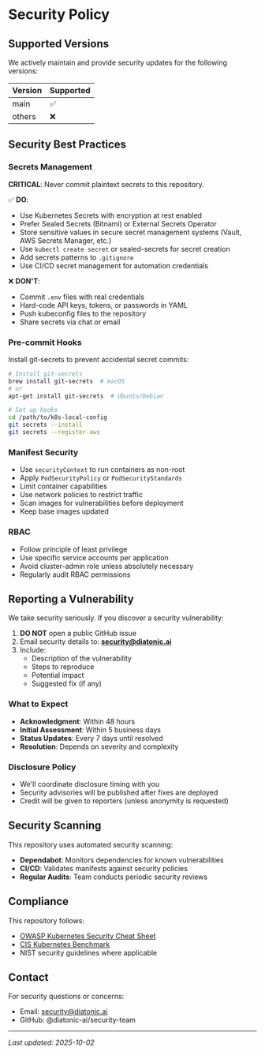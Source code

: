 # Security Policy

## Supported Versions

We actively maintain and provide security updates for the following versions:

| Version | Supported          |
| ------- | ------------------ |
| main    | :white_check_mark: |
| others  | :x:                |

## Security Best Practices

### Secrets Management

**CRITICAL**: Never commit plaintext secrets to this repository.

✅ **DO**:
- Use Kubernetes Secrets with encryption at rest enabled
- Prefer Sealed Secrets (Bitnami) or External Secrets Operator
- Store sensitive values in secure secret management systems (Vault, AWS Secrets Manager, etc.)
- Use `kubectl create secret` or sealed-secrets for secret creation
- Add secrets patterns to `.gitignore`
- Use CI/CD secret management for automation credentials

❌ **DON'T**:
- Commit `.env` files with real credentials
- Hard-code API keys, tokens, or passwords in YAML
- Push kubeconfig files to the repository
- Share secrets via chat or email

### Pre-commit Hooks

Install git-secrets to prevent accidental secret commits:

```bash
# Install git-secrets
brew install git-secrets  # macOS
# or
apt-get install git-secrets  # Ubuntu/Debian

# Set up hooks
cd /path/to/k8s-local-config
git secrets --install
git secrets --register-aws
```

### Manifest Security

- Use `securityContext` to run containers as non-root
- Apply `PodSecurityPolicy` or `PodSecurityStandards`
- Limit container capabilities
- Use network policies to restrict traffic
- Scan images for vulnerabilities before deployment
- Keep base images updated

### RBAC

- Follow principle of least privilege
- Use specific service accounts per application
- Avoid cluster-admin role unless absolutely necessary
- Regularly audit RBAC permissions

## Reporting a Vulnerability

We take security seriously. If you discover a security vulnerability:

1. **DO NOT** open a public GitHub issue
2. Email security details to: **security@diatonic.ai**
3. Include:
   - Description of the vulnerability
   - Steps to reproduce
   - Potential impact
   - Suggested fix (if any)

### What to Expect

- **Acknowledgment**: Within 48 hours
- **Initial Assessment**: Within 5 business days
- **Status Updates**: Every 7 days until resolved
- **Resolution**: Depends on severity and complexity

### Disclosure Policy

- We'll coordinate disclosure timing with you
- Security advisories will be published after fixes are deployed
- Credit will be given to reporters (unless anonymity is requested)

## Security Scanning

This repository uses automated security scanning:

- **Dependabot**: Monitors dependencies for known vulnerabilities
- **CI/CD**: Validates manifests against security policies
- **Regular Audits**: Team conducts periodic security reviews

## Compliance

This repository follows:
- [OWASP Kubernetes Security Cheat Sheet](https://cheatsheetseries.owasp.org/cheatsheets/Kubernetes_Security_Cheat_Sheet.html)
- [CIS Kubernetes Benchmark](https://www.cisecurity.org/benchmark/kubernetes)
- NIST security guidelines where applicable

## Contact

For security questions or concerns:
- Email: security@diatonic.ai
- GitHub: @diatonic-ai/security-team

---

*Last updated: 2025-10-02*
